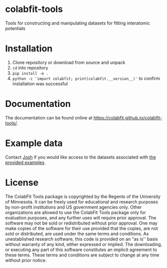 # colabfit-tools
Tools for constructing and manipulating datasets for fitting interatomic potentials

# Installation
1. Clone repository or download from source and unpack
2. `cd` into repository
3. `pip install -e .`
4. `python -c 'import colabfit; print(colabfit.__version__)'` to confirm installation was successful

# Documentation
The documentation can be found online at https://colabfit.github.io/colabfit-tools/.

# Example data
Contact [Josh](https://github.com/jvita/) if you would like access to the datasets associated with [the provided examples](colabfit/examples).

# License
The ColabFit Tools package is copyrighted by the Regents of the University of
Minnesota. It can be freely used for educational and research purposes by
non-profit institutions and US government agencies only. Other organizations are
allowed to use the ColabFit Tools package only for evaluation purposes, and any
further uses will require prior approval. The software may not be sold or
redistributed without prior approval. One may make copies of the software for
their use provided that the copies, are not sold or distributed, are used under
the same terms and conditions. As unestablished research software, this code is
provided on an "as is'' basis without warranty of any kind, either expressed or
implied. The downloading, or executing any part of this software constitutes an
implicit agreement to these terms. These terms and conditions are subject to
change at any time without prior notice.
